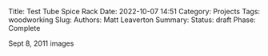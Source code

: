 Title: Test Tube Spice Rack
Date: 2022-10-07 14:51
Category: Projects
Tags: woodworking
Slug:
Authors: Matt Leaverton
Summary:
Status: draft
Phase: Complete

Sept 8, 2011 images
